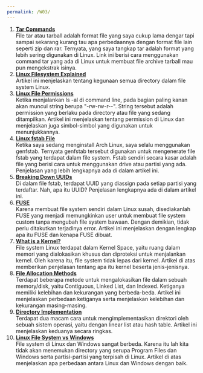 ```yaml
---
permalink: /W03/
---
```

1. **[Tar Commands](https://www.geeksforgeeks.org/tar-command-linux-examples/)**  
   File tar atau tarball adalah format file yang saya cukup lama dengar tapi sampai sekarang kurang tau apa perbedaannya dengan format file lain seperti zip dan rar. Ternyata, yang saya tangkap tar adalah format yang lebih sering digunakan di Linux. Link ini berisi cara menggunakan command tar yang ada di Linux untuk membuat file archive tarball mau pun mengekstrak isinya.
2. **[Linux Filesystem Explained](https://www.linux.com/training-tutorials/linux-filesystem-explained/)**  
   Artikel ini menjelaskan tentang kegunaan semua directory dalam file system Linux.
3. **[Linux File Permissions](https://www.guru99.com/file-permissions.html)**  
   Ketika menjalankan ls -al di command line, pada bagian paling kanan akan muncul string berupa "-rw-rw-r--". String tersebut adalah permission yang berlaku pada directory atau file yang sedang ditampilkan. Artikel ini menjelaskan tentang permission di Linux dan menjelaskan juga simbol-simbol yang digunakan untuk menunjukkannya.
4. **[Linux fstab File](https://www.howtogeek.com/howto/38125/htg-explains-what-is-the-linux-fstab-and-how-does-it-work/)**  
   Ketika saya sedang menginstall Arch Linux, saya selalu menggunakan genfstab. Ternyata genfstab tersebut digunakan untuk mengenerate file fstab yang terdapat dalam file system. Fstab sendiri secara kasar adalah file yang berisi cara untuk menggunakan drive atau partisi yang ada. Penjelasan yang lebih lengkapnya ada di dalam artikel ini.
5. **[Breaking Down UUIDs](https://duo.com/labs/tech-notes/breaking-down-uuids)**  
   Di dalam file fstab, terdapat UUID yang diassign pada setiap partisi yang terdaftar. Nah, apa itu UUID? Penjelasan lengkapnya ada di dalam artikel ini.
6. **[FUSE](https://fsgeek.ca/2019/06/18/fuse-file-systems-in-user-space/)**  
   Karena membuat file system sendiri dalam Linux susah, disediakanlah FUSE yang menjadi memungkinkan user untuk membuat file system custom tanpa mengubah file system bawaan. Dengan demikian, tidak perlu ditakutkan terjadinya error. Artikel ini menjelaskan dengan lengkap apa itu FUSE dan kenapa FUSE dibuat.
7. **[What is a Kernel?](https://afteracademy.com/blog/what-is-kernel-in-operating-system-and-what-are-the-various-types-of-kernel)**  
   File system Linux terdapat dalam Kernel Space, yaitu ruang dalam memori yang dialokasikan khusus dan diproteksi untuk menjalankan kernel. Oleh karena itu, file system tidak lepas dari kernel. Artikel di atas memberikan penjelasan tentang apa itu kernel beserta jenis-jenisnya.
8. **[File Allocation Methods](https://www.geeksforgeeks.org/file-allocation-methods/)**  
   Terdapat beberapa metode untuk mengalokasikan file dalam sebuah memory/disk, yaitu Contiguous, Linked List, dan Indexed. Ketiganya memiliki kelebihan dan kekurangan yang berbeda-beda. Artikel ini menjelaskan perbedaan ketiganya serta menjelaskan kelebihan dan kekurangan masing-masing.
9.  **[Directory Implementation](https://www.javatpoint.com/os-directory-implementation)**  
    Terdapat dua macam cara untuk mengimplementasikan direktori oleh sebuah sistem operasi, yaitu dengan linear list atau hash table. Artikel ini menjelaskan keduanya secara ringkas.
10. **[Linux File System vs Windows](https://www.howtogeek.com/137096/6-ways-the-linux-file-system-is-different-from-the-windows-file-system/)**  
    File system di Linux dan Windows sangat berbeda. Karena itu lah kita tidak akan menemukan directory yang serupa Program Files dan Windows serta partisi-partisi yang terpisah di Linux. Artikel di atas menjelaskan apa perbedaan antara Linux dan Windows dengan baik.